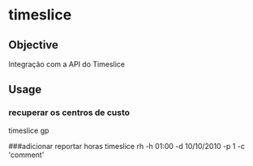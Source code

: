 # timeslice

## Objective
Integração com a API do Timeslice

## Usage

### recuperar os centros de custo
timeslice gp

###adicionar reportar horas
timeslice rh -h 01:00 -d 10/10/2010 -p 1 -c 'comment'
